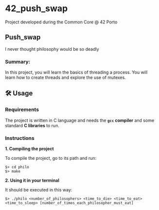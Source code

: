 # 42_push_swap
Project developed during the Common Core @ 42 Porto

## Push_swap
I never thought philosophy would be so deadly

### Summary:
In this project, you will learn the basics of threading a process.
You will learn how to create threads and explore the use of mutexes.

## 🛠️ Usage

### Requirements

The project is written in C language and needs the **`gcc` compiler** and some standard **C libraries** to run.

### Instructions

**1. Compiling the project**

To compile the project, go to its path and run:

```shell
$> cd philo
$> make
```

**2. Using it in your terminal**

It should be executed in this way:

```shell
$> ./philo <number_of_philosophers> <time_to_die> <time_to_eat> <time_to_sleep> [number_of_times_each_philosopher_must_eat]
```
